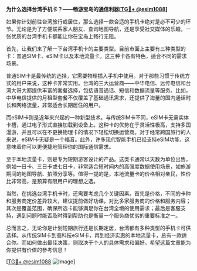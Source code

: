 **为什么选择台湾手机卡？——畅游宝岛的通信利器[[TG💪+ @esim1088](https://t.me/s/esim1088)]**

如果你计划前往台湾旅行或居住，那么选择一款合适的手机卡绝对是必不可少的环节。无论是为了方便联系家人朋友、查询地图导航，还是享受社交媒体的乐趣，一张优质的台湾手机卡都能让你在宝岛上畅行无阻。

首先，让我们来了解一下台湾手机卡的主要类型。目前市面上主要有三种类型的卡：普通SIM卡、eSIM卡以及本地流量卡。这三种卡各有特色，适合不同的需求场景。

普通SIM卡是最传统的选择，它需要物理插入手机中使用。对于那些习惯于传统方式的用户来说，这种卡非常实用。台湾的三大运营商——中华电信、远传电信和台湾大哥大都提供丰富的套餐选择，包括语音通话、短信和数据流量等服务。比如，中华电信提供的月租型套餐不仅覆盖了基础通讯需求，还提供了海量的国内通话时长和网络流量，非常适合长期居住的用户。

而eSIM卡则是近年来兴起的一种新型技术。与传统SIM卡不同，eSIM卡无需实体卡槽，通过电子形式直接加载到设备上。这种卡的优势在于灵活性极高，支持多国漫游，并且可以在不更换物理卡的情况下轻松切换运营商。对于经常跨国旅行的人来说，eSIM卡无疑是一个福音。此外，许多现代智能手机已经支持eSIM功能，这意味着你可以更便捷地管理你的国际通信需求。

至于本地流量卡，则是专为短期游客设计的产品。这类卡通常以天数为单位出售，例如一日卡、三日卡或七日卡，非常适合短时间内的高强度数据使用场景，如旅游期间的地图导航、拍照分享等。值得一提的是，本地流量卡的价格相对亲民，性价比非常高，是预算有限用户的理想之选。

当然，在挑选台湾手机卡时，还需要考虑几个关键因素。首先是价格，不同的卡种和服务商定价差异较大，建议提前做好功课，对比多家服务商的价格和服务内容；其次是覆盖范围，确保所选卡能够满足你在台湾全境的使用需求；最后是客服支持，遇到问题时能否及时得到帮助也是衡量一个服务商优劣的重要标准之一。

总而言之，无论你是计划短期旅行还是长期定居，台湾都有多种类型的手机卡可供选择。从传统SIM卡到高科技eSIM卡，再到经济实惠的本地流量卡，总有一款适合你。而如何做出最佳决策，则取决于个人的具体需求和偏好。希望这篇文章能为你提供有价值的参考信息！

[[TG💪+ @esim1088](https://t.me/s/esim1088) ![Image](https://i.postimg.cc/4NQfJmqS/Snipaste-2025-05-13-00-14-12.png)]